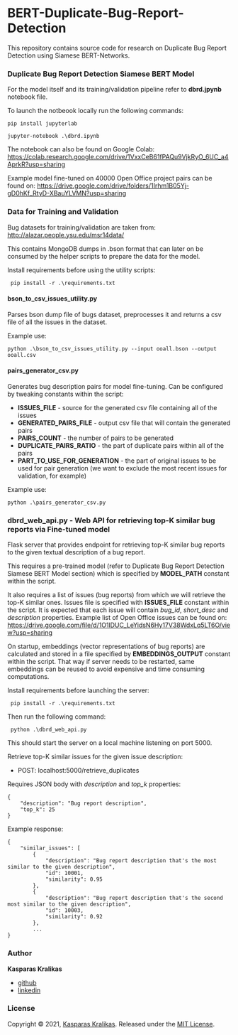 # BERT-Duplicate-Bug-Report-Detection

This repository contains source code for research on Duplicate Bug Report Detection using Siamese BERT-Networks. 

### Duplicate Bug Report Detection Siamese BERT Model

For the model itself and its training/validation pipeline refer to **dbrd.jpynb** notebook file.

To launch the notbeook locally run the following commands:
```
pip install jupyterlab
```
```
jupyter-notebook .\dbrd.ipynb
```

The notebook can also be found on Google Colab:
https://colab.research.google.com/drive/1VxxCeB61fPAQu9VjkRyO_6UC_a4AprkR?usp=sharing

Example model fine-tuned on 40000 Open Office project pairs can be found on:
https://drive.google.com/drive/folders/1Irhm1B05Yj-gD0hKf_RtyD-XBauYLVMN?usp=sharing

### Data for Training and Validation

Bug datasets for training/validation are taken from: 
http://alazar.people.ysu.edu/msr14data/

This contains MongoDB dumps in .bson format that can later on be consumed by the helper scripts to prepare the data for the model.

Install requirements before using the utility scripts:
```
 pip install -r .\requirements.txt
```

#### bson_to_csv_issues_utility.py

Parses bson dump file of bugs dataset, preprocesses it and returns a csv file of all the issues in the dataset.

Example use: 
```
python .\bson_to_csv_issues_utility.py --input ooall.bson --output ooall.csv
```

#### pairs_generator_csv.py

Generates bug description pairs for model fine-tuning. Can be configured by tweaking constants within the script:
- **ISSUES_FILE** - source for the generated csv file containing all of the issues
- **GENERATED_PAIRS_FILE** - output csv file that will contain the generated pairs
- **PAIRS_COUNT** - the number of pairs to be generated
- **DUPLICATE_PAIRS_RATIO** - the part of duplicate pairs within all of the pairs
- **PART_TO_USE_FOR_GENERATION** - the part of original issues to be used for pair generation (we want to exclude the most recent issues for validation, for example)

Example use:
```
python .\pairs_generator_csv.py
```

### dbrd_web_api.py - Web API for retrieving top-K similar bug reports via Fine-tuned model

Flask server that provides endpoint for retrieving top-K similar bug reports to the given textual description of a bug report.

This requires a pre-trained model (refer to Duplicate Bug Report Detection Siamese BERT Model section) which is specified by **MODEL_PATH** constant within the script.

It also requires a list of issues (bug reports) from which we will retrieve the top-K similar ones. Issues file is specified with **ISSUES_FILE** constant within the script. It is expected that each issue will contain *bug_id*, *short_desc* and *description* properties. Example list of Open Office issues can be found on:
https://drive.google.com/file/d/1O1lDUC_LeYidsN6Hy17V38WdxLq5LT6O/view?usp=sharing

On startup, embeddings (vector representations of bug reports) are calculated and stored in a file specified by **EMBEDDINGS_OUTPUT** constant within the script. That way if server needs to be restarted, same embeddings can be reused to avoid expensive and time consuming computations.

Install requirements before launching the server:
```
 pip install -r .\requirements.txt
```
Then run the following command:
```
 python .\dbrd_web_api.py
```

This should start the server on a local machine listening on port 5000. 

Retrieve top-K similar issues for the given issue description:
- POST: localhost:5000/retrieve_duplicates

Requires JSON body with *description* and *top_k* properties:
```
{
    "description": "Bug report description",
    "top_k": 25
}
```

Example response:
```
{
    "similar_issues": [
        {
            "description": "Bug report description that's the most similar to the given description",
            "id": 10001,
            "similarity": 0.95
        },
        {
            "description": "Bug report description that's the second most similar to the given description",
            "id": 10003,
            "similarity": 0.92
        },
        ...
}
```

### Author

**Kasparas Kralikas**

* [github](https://github.com/KasparasKralikas)
* [linkedin](https://www.linkedin.com/in/kasparas-kralikas-905848156/)

### License

Copyright © 2021, [Kasparas Kralikas](https://github.com/KasparasKralikas).
Released under the [MIT License](LICENSE).
